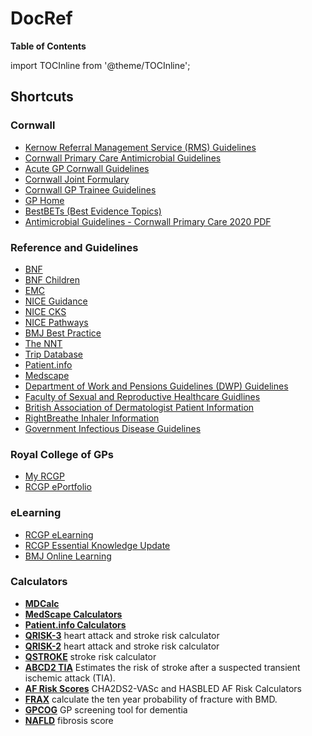 # DocRef

**Table of Contents**
<!-- following code generates TOC in Docusaurus-->

import TOCInline from '@theme/TOCInline';

<TOCInline toc={toc} />

## Shortcuts
### Cornwall
- [Kernow Referral Management Service (RMS) Guidelines](https://rms.kernowccg.nhs.uk/primary_care_clinical_referral_criteria)
- [Cornwall Primary Care Antimicrobial Guidelines](https://viewer.microguide.global/guide/1000000207)
- [Acute GP Cornwall Guidelines](https://www.acutegpcornwall.com/)
- [Cornwall Joint Formulary](https://www.eclipsesolutions.org/cornwall/)
- [Cornwall GP Trainee Guidelines](https://gp-training.hee.nhs.uk/cornwall/useful-links/)
- [GP Home](http://www.gphome.com/)
- [BestBETs (Best Evidence Topics)](https://bestbets.org/)
- [Antimicrobial Guidelines - Cornwall Primary Care 2020 PDF](attachments/KernowAntimicrobialGuidelines2020.pdf )

### Reference and Guidelines
- [BNF](https://bnf.nice.org.uk/)
- [BNF Children](https://bnfc.nice.org.uk/)
- [EMC](https://www.medicines.org.uk/emc)
- [NICE Guidance](https://www.nice.org.uk/guidance)
- [NICE CKS](https://cks.nice.org.uk/)
- [NICE Pathways](https://pathways.nice.org.uk/)
- [BMJ Best Practice](https://bestpractice.bmj.com/)
- [The NNT](https://www.thennt.com/)
- [Trip Database](https://www.tripdatabase.com/)
- [Patient.info](https://patient.info/)
- [Medscape](https://emedicine.medscape.com/)
- [Department of Work and Pensions Guidelines (DWP) Guidelines](https://www.gov.uk/government/collections/healthcare-practitioners-guidance-and-information-from-dwp)
- [Faculty of Sexual and Reproductive Healthcare Guidlines](https://www.fsrh.org/standards-and-guidance/)
- [British Association of Dermatologist Patient Information](https://www.bad.org.uk/for-the-public/patient-information-leaflets)
- [RightBreathe Inhaler Information](https://www.rightbreathe.com/)
- [Government Infectious Disease Guidelines](https://www.gov.uk/topic/health-protection/infectious-diseases)

### Royal College of GPs
- [My RCGP](https://www.rcgp.org.uk/my-rcgp.aspx)
- [RCGP ePortfolio](https://www.fourteenfish.com/portfolio)

### eLearning
- [RCGP eLearning](https://elearning.rcgp.org.uk/)
- [RCGP Essential Knowledge Update](https://elearning.rcgp.org.uk/course/index.php?categoryid=2)
- [BMJ Online Learning](https://new-learning.bmj.com/)

### Calculators
- **[MDCalc](https://www.mdcalc.com/)**
- **[MedScape Calculators](https://reference.medscape.com/guide/medical-calculators)**
- **[Patient.info Calculators](https://patient.info/medical-calculators)**
- **[QRISK-3](https://qrisk.org/three/)** heart attack and stroke risk calculator
- **[QRISK-2](https://qrisk.org/2017/)** heart attack and stroke risk calculator
- **[QSTROKE](https://qstroke.org/)** stroke risk calculator
- **[ABCD2 TIA](https://www.mdcalc.com/abcd2-score-tia)** Estimates the risk of stroke after a suspected transient ischemic attack (TIA).
- **[AF Risk Scores](https://www.chadsvasc.org/)** CHA2DS2-VASc and HASBLED AF Risk Calculators
- **[FRAX](https://www.sheffield.ac.uk/FRAX/tool.aspx)** calculate the ten year probability of fracture with BMD.
- **[GPCOG](https://patient.info/doctor/general-practitioner-assessment-of-cognition-gpcog-score)** GP screening tool for dementia
- **[NAFLD](https://nafldscore.com/)** fibrosis score
